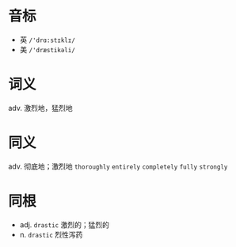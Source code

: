 # 音标

- 英 `/'drɑ:stɪklɪ/`
- 美 `/'dræstikəli/`

# 词义

adv. 激烈地，猛烈地


# 同义

adv. 彻底地；激烈地
`thoroughly` `entirely` `completely` `fully` `strongly`

# 同根

- adj. `drastic` 激烈的；猛烈的
- n. `drastic` 烈性泻药

